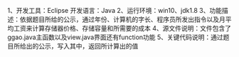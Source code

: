 1、开发工具：Eclipse
   开发语言：Java
2、运行环境：win10、jdk1.8
3、功能描述：依据题目所给的公示，通过年份、计算机的字长、程序员所发出指令以及月平均工资来计算存储器价格、存储容量和所需要的成本
4、源文件说明：文件包含了ggao.java主函数以及view.java界面还有function功能
5、关键代码说明：通过题目所给出的公示，写入其中，返回所计算出的值